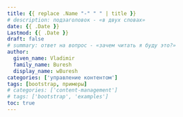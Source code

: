 ```yaml
---
title: {{ replace .Name "-" " " | title }}
# description: подзаголовок - «в двух словах»
date: {{ .Date }}
Lastmod: {{ .Date }}
draft: false
# summary: ответ на вопрос - «зачем читать я буду это?»
author:
  given_name: Vladimir
  family_name: Buresh
  display_name: wBuresh
categories: ['управление контентом']
tags: [bootstrap, примеры]
# categories: ['content-management']
# tags: ['bootstrap', 'examples']
toc: true
---
```

